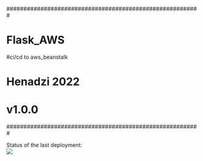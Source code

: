 #########################################################
# Flask_AWS
#ci/cd to aws_beanstalk
# Henadzi 2022
# v1.0.0
#########################################################

Status of the last deployment:<br>
<img src="https://github.com/Genrih17/Flask_AWS/workflows/CICD-AWS-Beanstalk/badge.svg?branch=master"><br>
